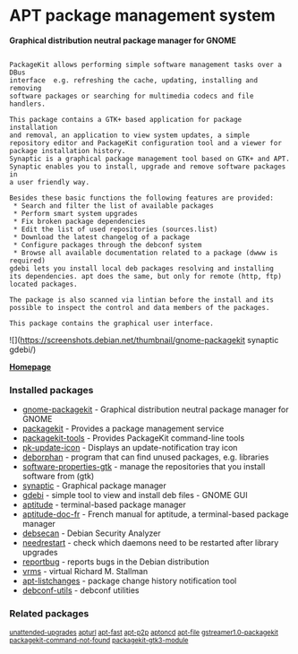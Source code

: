 # APT package management system

__Graphical distribution neutral package manager for GNOME__

```

PackageKit allows performing simple software management tasks over a DBus
interface  e.g. refreshing the cache, updating, installing and removing
software packages or searching for multimedia codecs and file handlers.

This package contains a GTK+ based application for package installation
and removal, an application to view system updates, a simple
repository editor and PackageKit configuration tool and a viewer for
package installation history.
Synaptic is a graphical package management tool based on GTK+ and APT.
Synaptic enables you to install, upgrade and remove software packages in
a user friendly way.

Besides these basic functions the following features are provided:
 * Search and filter the list of available packages
 * Perform smart system upgrades
 * Fix broken package dependencies
 * Edit the list of used repositories (sources.list)
 * Download the latest changelog of a package
 * Configure packages through the debconf system
 * Browse all available documentation related to a package (dwww is required)
gdebi lets you install local deb packages resolving and installing
its dependencies. apt does the same, but only for remote (http, ftp)
located packages.

The package is also scanned via lintian before the install and its
possible to inspect the control and data members of the packages.

This package contains the graphical user interface.

```

![](https://screenshots.debian.net/thumbnail/gnome-packagekit
synaptic
gdebi/)


 **[Homepage](https://help.gnome.org/users/gnome-packagekit/stable/)**

### Installed packages

* [gnome-packagekit](https://packages.debian.org/stretch/gnome-packagekit) - Graphical distribution neutral package manager for GNOME
* [packagekit](https://packages.debian.org/stretch/packagekit) - Provides a package management service
* [packagekit-tools](https://packages.debian.org/stretch/packagekit-tools) - Provides PackageKit command-line tools
* [pk-update-icon](https://packages.debian.org/stretch/pk-update-icon) - Displays an update-notification tray icon
* [deborphan](https://packages.debian.org/stretch/deborphan) - program that can find unused packages, e.g. libraries
* [software-properties-gtk](https://packages.debian.org/stretch/software-properties-gtk) - manage the repositories that you install software from (gtk)
* [synaptic](https://packages.debian.org/stretch/synaptic) - Graphical package manager
* [gdebi](https://packages.debian.org/stretch/gdebi) - simple tool to view and install deb files - GNOME GUI
* [aptitude](https://packages.debian.org/stretch/aptitude) - terminal-based package manager
* [aptitude-doc-fr](https://packages.debian.org/stretch/aptitude-doc-fr) - French manual for aptitude, a terminal-based package manager
* [debsecan](https://packages.debian.org/stretch/debsecan) - Debian Security Analyzer
* [needrestart](https://packages.debian.org/stretch/needrestart) - check which daemons need to be restarted after library upgrades
* [reportbug](https://packages.debian.org/stretch/reportbug) - reports bugs in the Debian distribution
* [vrms](https://packages.debian.org/stretch/vrms) - virtual Richard M. Stallman
* [apt-listchanges](https://packages.debian.org/stretch/apt-listchanges) - package change history notification tool
* [debconf-utils](https://packages.debian.org/stretch/debconf-utils) - debconf utilities

### Related packages

<sub> [unattended-upgrades](https://packages.debian.org/stretch/unattended-upgrades) [apturl](https://packages.debian.org/stretch/apturl) [apt-fast](https://packages.debian.org/stretch/apt-fast) [apt-p2p](https://packages.debian.org/stretch/apt-p2p) [aptoncd](https://packages.debian.org/stretch/aptoncd) [apt-file](https://packages.debian.org/stretch/apt-file) [gstreamer1.0-packagekit](https://packages.debian.org/stretch/gstreamer1.0-packagekit) [packagekit-command-not-found](https://packages.debian.org/stretch/packagekit-command-not-found) [packagekit-gtk3-module](https://packages.debian.org/stretch/packagekit-gtk3-module)  </sub>
